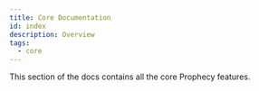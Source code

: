 ```yaml
---
title: Core Documentation
id: index
description: Overview
tags:
  - core
---
```


This section of the docs contains all the core Prophecy features.
